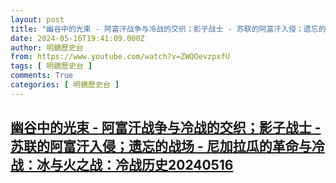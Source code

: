 ```yaml
---
layout: post
title: "幽谷中的光束 - 阿富汗战争与冷战的交织；影子战士 - 苏联的阿富汗入侵；遗忘的战场 - 尼加拉瓜的革命与冷战：冰与火之战：冷战历史20240516"
date: 2024-05-16T19:41:09.000Z
author: 明鏡歷史台
from: https://www.youtube.com/watch?v=ZWQOevzpxfU
tags: [ 明鏡歷史台 ]
comments: True
categories: [ 明鏡歷史台 ]
---
```

<!--1715888469000-->
[幽谷中的光束 - 阿富汗战争与冷战的交织；影子战士 - 苏联的阿富汗入侵；遗忘的战场 - 尼加拉瓜的革命与冷战：冰与火之战：冷战历史20240516](https://www.youtube.com/watch?v=ZWQOevzpxfU)
------

<div>

</div>
